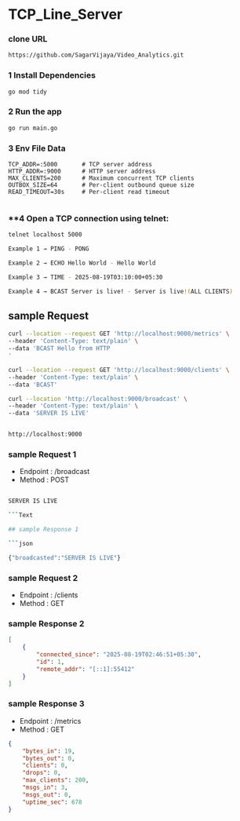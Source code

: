 # TCP_Line_Server


### clone URL
```sh
https://github.com/SagarVijaya/Video_Analytics.git
```
### **1 Install Dependencies**

```sh
go mod tidy
```

### **2 Run the app**
```sh
go run main.go

```
### **3 Env File Data**
```
TCP_ADDR=:5000       # TCP server address
HTTP_ADDR=:9000      # HTTP server address
MAX_CLIENTS=200      # Maximum concurrent TCP clients
OUTBOX_SIZE=64       # Per-client outbound queue size
READ_TIMEOUT=30s     # Per-client read timeout


```

### **4 Open a TCP connection using telnet:

```sh
telnet localhost 5000

Example 1 → PING - PONG

Example 2 → ECHO Hello World - Hello World

Example 3 → TIME - 2025-08-19T03:10:00+05:30

Example 4 → BCAST Server is live! - Server is live!(ALL CLIENTS) 

```

## sample Request

```sh
curl --location --request GET 'http://localhost:9000/metrics' \
--header 'Content-Type: text/plain' \
--data 'BCAST Hello from HTTP
'

curl --location --request GET 'http://localhost:9000/clients' \
--header 'Content-Type: text/plain' \
--data 'BCAST'

curl --location 'http://localhost:9000/broadcast' \
--header 'Content-Type: text/plain' \
--data 'SERVER IS LIVE'


```

```sh

http://localhost:9000

```


### sample Request 1

- Endpoint :  /broadcast
- Method :  POST

```sh

SERVER IS LIVE

```Text

## sample Response 1

```json

{"broadcasted":"SERVER IS LIVE"}

```

### sample Request 2
- Endpoint :  /clients
- Method :  GET

### sample Response 2
```json
[
    {
        "connected_since": "2025-08-19T02:46:51+05:30",
        "id": 1,
        "remote_addr": "[::1]:55412"
    }
]
```

### sample Response 3
- Endpoint :  /metrics
- Method :  GET

```json
{
    "bytes_in": 19,
    "bytes_out": 0,
    "clients": 0,
    "drops": 0,
    "max_clients": 200,
    "msgs_in": 3,
    "msgs_out": 0,
    "uptime_sec": 678
}


```




